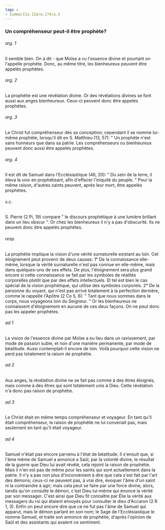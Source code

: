 ```yaml
---
tags : 
- Summa/IIa-IIæ/q.174/a.5
---
```


### Un compréhenseur peut-il être prophète?

###### arg. 1
Il semble bien. On a dit - que Moïse a vu l'essence divine et pourtant on l'appelle prophète. Donc, au même titre, les bienheureux peuvent être appelés prophètes. 

###### arg. 2
La prophétie est une révélation divine. Or des révélations divines se font aussi aux anges bienheureux. Ceux-ci peuvent donc être appelés prophètes. 

###### arg. 3
Le Christ fut compréhenseur dès sa conception; cependant il se nomme lui-même prophète, lorsqu'il dit en S. Matthieu (13, 57): " Un prophète n'est sans honneurs que dans sa patrie. Les compréhenseurs ou bienheureux peuvent donc aussi être appelés prophètes. 

###### arg. 4
Il est dit de Samuel dans l'Ecclésiastique (46, 20): " Du sein de la terre, il éleva la voix en prophétisant, afin d'effacer l'iniquité du peuple. " Pour la même raison, d'autres saints peuvent, après leur mort, être appelés prophètes. 

###### s.c.
S. Pierre (2 Pi, 19) compare " le discours prophétique à une lumière brillant dans un lieu obscur ". Or chez les bienheureux il n'y a pas d'obscurité. Ils ne peuvent donc être appelés prophètes. 

###### resp.
La prophétie implique la vision d'une vérité surnaturelle existant au loin. Cet éloignement peut provenir de deux causes: 1° De la connaissance elle-même, lorsque la vérité surnaturelle n'est pas connue en elle-même, mais dans quelques-uns de ses effets. De plus, l'éloignement sera plus grand encore si cette connaissance se fait par les symboles de réalités corporelles plutôt que par des effets intellectuels. Et tel est bien le cas spécial de la vision prophétique, qui utilise des symboles corporels. 2° De la personne du voyant, qui n'est pas arrivé totalement à la perfection dernière, comme le rappelle l'Apôtre (2 Co 5, 6): " Tant que nous sommes dans le corps, nous voyageons loin du Seigneur. " Or les bienheureux ne connaissent d'éloignement en aucune de ces deux façons. On ne peut donc pas les appeler prophètes. 

###### ad 1
La vision de l'essence divine par Moïse a eu lieu dans un ravissement, par mode de passion subie, et non d'une manière permanente, par mode de béatitude. Aussi contemplait-il encore de loin. Voilà pourquoi cette vision ne perd pas totalement la raison de prophétie. 

###### ad 2
Aux anges, la révélation divine ne se fait pas comme à des êtres éloignés, mais comme à des êtres qui sont totalement unis à Dieu. Cette révélation n'a donc pas raison de prophétie. 

###### ad 3
Le Christ était en même temps compréhenseur et voyageur. En tant qu'il était compréhenseur, la raison de prophétie ne lui convenait pas, mais seulement en tant qu'il était voyageur. 

###### ad 4
Samuel n'était pas encore parvenu à l'état de béatitude. Il s'ensuit que, si l'âme même de Samuel a annoncé a Saül, par la volonté divine, le résultat de la guerre que Dieu lui avait révélé, cela rejoint la raison de prophétie. Mais il n'en est pas de même pour les saints qui sont actuellement dans la patrie. Il n'y a pas non plus d'inconvénient à dire que cela s'est fait par l'art des démons; ceux-ci ne peuvent pas, à vrai dire, évoquer l'âme d'un saint ni la contraindre à agir; mais cela peut se faire par une force divine, alors, tandis qu'on consulte le démon, c'est Dieu lui-même qui énonce la vérité par son messager. C'est ainsi que Dieu fit connaître par Élie la vérité aux messagers du roi qui étaient envoyés pour consulter le dieu d'Accaron (2 R 1, 3). Enfin on peut encore dire que ce ne fut pas l'âme de Samuel qui apparut, mais le démon parlant en son nom; le Sage de l'Ecclésiastique le nomme Samuel, et traite son annonce de prophétie, d'après l'opinion de Saül et des assistants qui avaient ce sentiment. 

